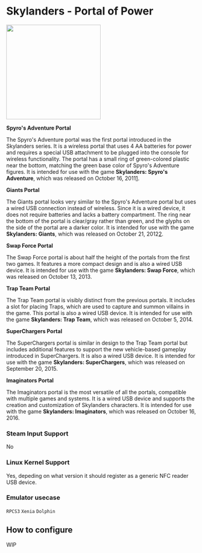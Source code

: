 # Skylanders - Portal of Power

<img src="../../../wiki_images/controllers/portal-of-power.png" width="250">

**Spyro's Adventure Portal**

The Spyro's Adventure portal was the first portal introduced in the Skylanders series. It is a wireless portal that uses 4 AA batteries for power and requires a special USB attachment to be plugged into the console for wireless functionality. The portal has a small ring of green-colored plastic near the bottom, matching the green base color of Spyro's Adventure figures. It is intended for use with the game **Skylanders: Spyro's Adventure**, which was released on October 16, 2011[1](https://office.com?path='6706cc33-8cab-4d29-9080-f087c58b3ce8').

**Giants Portal**

The Giants portal looks very similar to the Spyro's Adventure portal but uses a wired USB connection instead of wireless. Since it is a wired device, it does not require batteries and lacks a battery compartment. The ring near the bottom of the portal is clear/gray rather than green, and the glyphs on the side of the portal are a darker color. It is intended for use with the game **Skylanders: Giants**, which was released on October 21, 2012[2](https://office.com?path='a9e2ff64-845d-4c27-af8d-14a745a3d349').

**Swap Force Portal**

The Swap Force portal is about half the height of the portals from the first two games. It features a more compact design and is also a wired USB device. It is intended for use with the game **Skylanders: Swap Force**, which was released on October 13, 2013.

**Trap Team Portal**

The Trap Team portal is visibly distinct from the previous portals. It includes a slot for placing Traps, which are used to capture and summon villains in the game. This portal is also a wired USB device. It is intended for use with the game **Skylanders: Trap Team**, which was released on October 5, 2014.

**SuperChargers Portal**

The SuperChargers portal is similar in design to the Trap Team portal but includes additional features to support the new vehicle-based gameplay introduced in SuperChargers. It is also a wired USB device. It is intended for use with the game **Skylanders: SuperChargers**, which was released on September 20, 2015.

**Imaginators Portal**

The Imaginators portal is the most versatile of all the portals, compatible with multiple games and systems. It is a wired USB device and supports the creation and customization of Skylanders characters. It is intended for use with the game **Skylanders: Imaginators**, which was released on October 16, 2016.

### Steam Input Support

No

### Linux Kernel Support

Yes, depeding on what version it should register as a generic NFC reader USB device.

### Emulator usecase

`RPCS3` `Xenia` `Dolphin`

## How to configure

WIP
